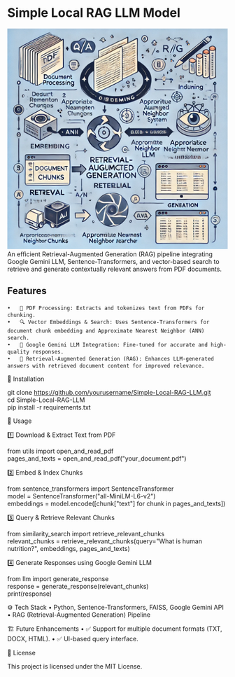 # **Simple Local RAG LLM Model**
![RAG Pipeline Workflow](image.png)
An efficient Retrieval-Augmented Generation (RAG) pipeline integrating Google Gemini LLM, Sentence-Transformers, and vector-based search to retrieve and generate contextually relevant answers from PDF documents.

## **Features**
	•	📄 PDF Processing: Extracts and tokenizes text from PDFs for chunking.
	•	🔍 Vector Embeddings & Search: Uses Sentence-Transformers for document chunk embedding and Approximate Nearest Neighbor (ANN) search.
	•	🧠 Google Gemini LLM Integration: Fine-tuned for accurate and high-quality responses.
	•	🤖 Retrieval-Augmented Generation (RAG): Enhances LLM-generated answers with retrieved document content for improved relevance.

📂 Installation

git clone https://github.com/yourusername/Simple-Local-RAG-LLM.git  
cd Simple-Local-RAG-LLM  
pip install -r requirements.txt

📜 Usage

1️⃣ Download & Extract Text from PDF

from utils import open_and_read_pdf  
pages_and_texts = open_and_read_pdf("your_document.pdf")  

2️⃣ Embed & Index Chunks

from sentence_transformers import SentenceTransformer  
model = SentenceTransformer("all-MiniLM-L6-v2")  
embeddings = model.encode([chunk["text"] for chunk in pages_and_texts])  

3️⃣ Query & Retrieve Relevant Chunks

from similarity_search import retrieve_relevant_chunks  
relevant_chunks = retrieve_relevant_chunks(query="What is human nutrition?", embeddings, pages_and_texts)  

4️⃣ Generate Responses using Google Gemini LLM

from llm import generate_response  
response = generate_response(relevant_chunks)  
print(response)  

⚙️ Tech Stack
	•	Python, Sentence-Transformers, FAISS, Google Gemini API
	•	RAG (Retrieval-Augmented Generation) Pipeline

🏗️ Future Enhancements
	•	✅ Support for multiple document formats (TXT, DOCX, HTML).
	•	✅ UI-based query interface.

📜 License

This project is licensed under the MIT License.
